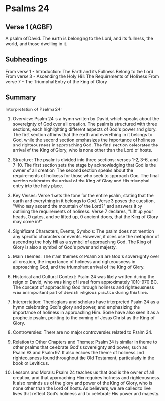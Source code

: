 # Psalms 24

## Verse 1 (AGBF)

A psalm of David. The earth is belonging to the Lord, and its fullness, the world, and those dwelling in it.

## Subheadings

From verse 1 - Introduction: The Earth and its Fullness Belong to the Lord
From verse 3 - Ascending the Holy Hill: The Requirements of Holiness
From verse 7 - The Triumphal Entry of the King of Glory

## Summary

Interpretation of Psalms 24:

1. Overview:
Psalm 24 is a hymn written by David, which speaks about the sovereignty of God over all creation. The psalm is structured with three sections, each highlighting different aspects of God's power and glory. The first section affirms that the earth and everything in it belongs to God, while the second section emphasizes the importance of holiness and righteousness in approaching God. The final section celebrates the arrival of the King of Glory, who is none other than the Lord of hosts.

2. Structure:
The psalm is divided into three sections: verses 1-2, 3-6, and 7-10. The first section sets the stage by acknowledging that God is the owner of all creation. The second section speaks about the requirements of holiness for those who seek to approach God. The final section celebrates the arrival of the King of Glory and His triumphal entry into the holy place.

3. Key Verses:
Verse 1 sets the tone for the entire psalm, stating that the earth and everything in it belongs to God. Verse 3 poses the question, "Who may ascend the mountain of the Lord?" and answers it by outlining the requirements of holiness. Verse 7 declares, "Lift up your heads, O gates, and be lifted up, O ancient doors, that the King of Glory may come in!"

4. Significant Characters, Events, Symbols:
The psalm does not mention any specific characters or events. However, it does use the metaphor of ascending the holy hill as a symbol of approaching God. The King of Glory is also a symbol of God's power and majesty.

5. Main Themes:
The main themes of Psalm 24 are God's sovereignty over all creation, the importance of holiness and righteousness in approaching God, and the triumphant arrival of the King of Glory.

6. Historical and Cultural Context:
Psalm 24 was likely written during the reign of David, who was king of Israel from approximately 1010-970 BC. The concept of approaching God through holiness and righteousness was an important part of Jewish religious practice during this time.

7. Interpretation:
Theologians and scholars have interpreted Psalm 24 as a hymn celebrating God's glory and power, and emphasizing the importance of holiness in approaching Him. Some have also seen it as a prophetic psalm, pointing to the coming of Jesus Christ as the King of Glory.

8. Controversies:
There are no major controversies related to Psalm 24.

9. Relation to Other Chapters and Themes:
Psalm 24 is similar in theme to other psalms that celebrate God's sovereignty and power, such as Psalm 93 and Psalm 97. It also echoes the theme of holiness and righteousness found throughout the Old Testament, particularly in the book of Leviticus.

10. Lessons and Morals:
Psalm 24 teaches us that God is the owner of all creation, and that approaching Him requires holiness and righteousness. It also reminds us of the glory and power of the King of Glory, who is none other than the Lord of hosts. As believers, we are called to live lives that reflect God's holiness and to celebrate His power and majesty.